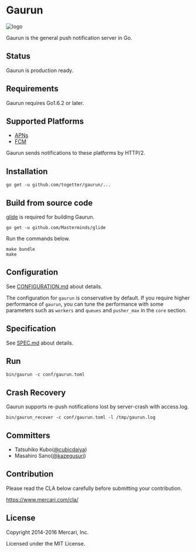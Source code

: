 # Gaurun

![logo](https://raw.githubusercontent.com/mercari/gaurun/master/img/logo.png)

Gaurun is the general push notification server in Go.

## Status

Gaurun is production ready.

## Requirements

Gaurun requires Go1.6.2 or later.

## Supported Platforms

 * [APNs](https://developer.apple.com/library/ios/documentation/NetworkingInternet/Conceptual/RemoteNotificationsPG/Chapters/ApplePushService.html)
 * [FCM](https://firebase.google.com/docs/cloud-messaging/)

Gaurun sends notifications to these platforms by HTTP/2.

## Installation

```
go get -u github.com/togetter/gaurun/...
```

## Build from source code

[glide](https://github.com/Masterminds/glide) is required for building Gaurun.

```
go get -u github.com/Masterminds/glide
```

Run the commands below.

```
make bundle
make
```

## Configuration

See [CONFIGURATION.md](https://github.com/mercari/gaurun/blob/master/CONFIGURATION.md) about details.

The configuration for `gaurun` is conservative by default.
If you require higher performance of `gaurun`, you can tune the performance with some parameters such as `workers` and `queues` and `pusher_max` in the `core` section.

## Specification

See [SPEC.md](https://github.com/mercari/gaurun/blob/master/SPEC.md) about details.

## Run

```
bin/gaurun -c conf/gaurun.toml
```

## Crash Recovery

Gaurun supports re-push notifications lost by server-crash with access.log.

```
bin/gaurun_recover -c conf/gaurun.toml -l /tmp/gaurun.log
```

## Committers

 * Tatsuhiko Kubo([@cubicdaiya](https://github.com/cubicdaiya))
 * Masahiro Sano([@kazegusuri](https://github.com/kazegusuri))

## Contribution

Please read the CLA below carefully before submitting your contribution.

https://www.mercari.com/cla/

## License

Copyright 2014-2016 Mercari, Inc.


Licensed under the MIT License.
